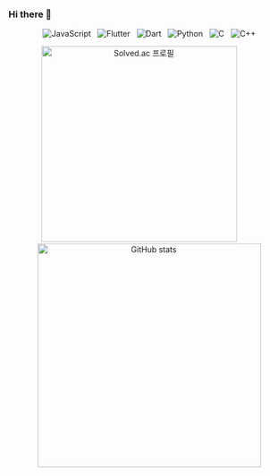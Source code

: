 ### Hi there 👋
<p align="center">
  <img src="https://img.shields.io/badge/JavaScript-F7DF1E.svg?&style=for-the-badge&logo=JavaScript&logoColor=black" alt="JavaScript">&nbsp;&nbsp;
  <img src="https://img.shields.io/badge/Flutter-02569B.svg?&style=for-the-badge&logo=Flutter&logoColor=white" alt="Flutter">&nbsp;&nbsp;
  <img src="https://img.shields.io/badge/Dart-0175C2.svg?&style=for-the-badge&logo=Dart&logoColor=white" alt="Dart">&nbsp;&nbsp;
  <img src="https://img.shields.io/badge/Python-3776AB.svg?&style=for-the-badge&logo=Python&logoColor=yellow" alt="Python">&nbsp;&nbsp;
  <img src="https://img.shields.io/badge/C-A8B9CC.svg?&style=for-the-badge&logo=C&logoColor=black" alt="C">&nbsp;&nbsp;
  <img src="https://img.shields.io/badge/C++-3776AB.svg?&style=for-the-badge&logo=cplusplus&logoColor=yellow" alt="C++">
</p>
<p align="center">
  <a href="https://solved.ac/kc1595"><img src="http://mazassumnida.wtf/api/generate_badge?boj=kc1595" alt="Solved.ac 프로필" width="350"></a>
  &nbsp;&nbsp;&nbsp;&nbsp;&nbsp;&nbsp;&nbsp;&nbsp;
  <a href="https://github.com/GeunH"><img src="https://github-readme-stats.vercel.app/api?username=GeunH&show_icons=true&theme=radical" alt="GitHub stats" width="400"></a>
</p>
